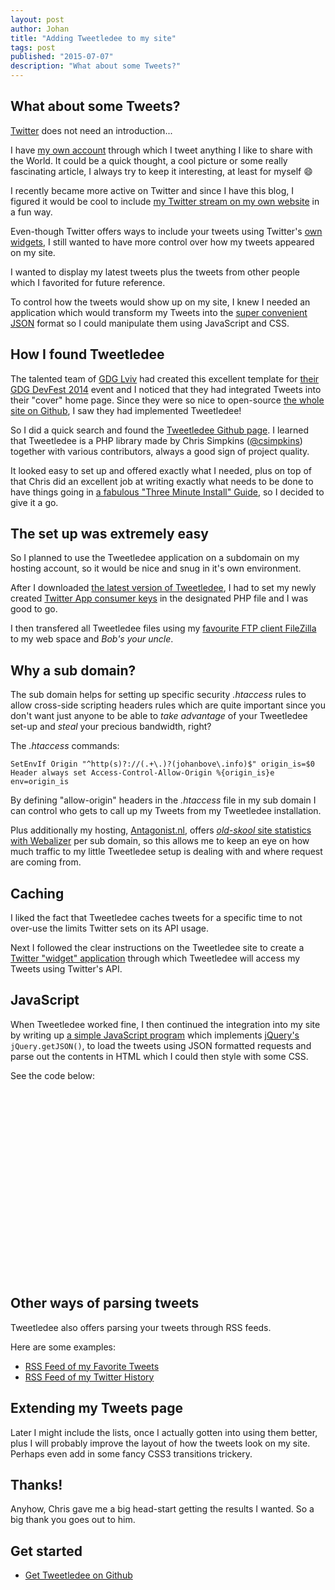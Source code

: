 ```yaml
---
layout: post
author: Johan
title: "Adding Tweetledee to my site"
tags: post
published: "2015-07-07"
description: "What about some Tweets?"
---
```


## What about some Tweets?

[Twitter](http://www.twitter.com) does not need an introduction...

I have [my own account](http://twitter.com/johanbove) through which I tweet anything I like to share with the World. It could be a quick thought, a cool picture or some really fascinating article, I always try to keep it interesting, at least for myself :smile:

I recently became more active on Twitter and since I have this blog, I figured it would be cool to include [my Twitter stream on my own website](/tweets.html) in a fun way.

Even-though Twitter offers ways to include your tweets using Twitter's [own widgets](https://dev.twitter.com/web/overview), I still wanted to have more control over how my tweets appeared on my site.

I wanted to display my latest tweets plus the tweets from other people which I favorited for future reference.

To control how the tweets would show up on my site, I knew I needed an application which would transform my Tweets into the [super convenient JSON](http://www.json.org/js.html) format so I could manipulate them using JavaScript and CSS.

## How I found Tweetledee

The talented team of [GDG Lviv](http://lviv.gdg.org.ua/) had created this excellent template for [their GDG DevFest 2014](http://gdg-x.github.io/zeppelin-grunt/) event and I noticed that they had integrated Tweets into their "cover" home page. Since they were so nice to open-source [the whole site on Github](https://github.com/gdg-x/zeppelin-grunt), I saw they had implemented Tweetledee!

So I did a quick search and found the [Tweetledee Github page](http://chrissimpkins.github.io/tweetledee/). I learned that Tweetledee is a PHP library made by Chris Simpkins ([@csimpkins](http://twitter.com/csimpkins)) together with various contributors, always a good sign of project quality.

It looked easy to set up and offered exactly what I needed, plus on top of that Chris did an excellent job at writing exactly what needs to be done to have things going in [a fabulous "Three Minute Install" Guide](http://chrissimpkins.github.io/tweetledee/index.html#three-minute-install), so I decided to give it a go.

## The set up was extremely easy

So I planned to use the Tweetledee application on a subdomain on my hosting account, so it would be nice and snug in it's own environment.

After I downloaded [the latest version of Tweetledee](https://github.com/chrissimpkins/tweetledee/releases), I had to set my newly created [Twitter App consumer keys](https://apps.twitter.com/) in the designated PHP file and I was good to go.

I then transfered all Tweetledee files using my [favourite FTP client FileZilla](https://filezilla-project.org/) to my web space and *Bob's your uncle*.

## Why a sub domain?

The sub domain helps for setting up specific security *.htaccess* rules to allow cross-side scripting headers rules which are quite important since you don't want just anyone to be able to *take advantage* of your Tweetledee set-up and *steal* your precious bandwidth, right?

The *.htaccess* commands:

```
SetEnvIf Origin "^http(s)?://(.+\.)?(johanbove\.info)$" origin_is=$0
Header always set Access-Control-Allow-Origin %{origin_is}e env=origin_is
```

By defining "allow-origin" headers in the *.htaccess* file in my sub domain I can control who gets to call up my Tweets from my Tweetledee installation.

Plus additionally my hosting, [Antagonist.nl](http://antagonist.nl), offers [*old-skool* site statistics with Webalizer](http://www.webalizer.org/) per sub domain, so this allows me to keep an eye on how much traffic to my little Tweetledee setup is dealing with and where request are coming from.

## Caching

I liked the fact that Tweetledee caches tweets for a specific time to not over-use the limits Twitter sets on its API usage.

Next I followed the clear instructions on the Tweetledee site to create a [Twitter "widget" application](https://twitter.com/settings/widgets) through which Tweetledee will access my Tweets using Twitter's API.

## JavaScript

When Tweetledee worked fine, I then continued the integration into my site by writing up [a simple JavaScript program](https://gist.github.com/johanbove/f6f88fd6b65d01c6e257) which implements [jQuery's](http://api.jquery.com/jquery.getjson/) ``jQuery.getJSON()``, to load the tweets using JSON formatted requests and parse out the contents in HTML which I could then style with some CSS.

See the code below:

<div style="height:300px;overflow:hidden;overflow-y:auto;">
<script src="https://gist.github.com/johanbove/f6f88fd6b65d01c6e257.js"></script>
</div>

## Other ways of parsing tweets

Tweetledee also offers parsing your tweets through RSS feeds.

Here are some examples:

- [RSS Feed of my Favorite Tweets](http://tweetledee.johanbove.info/favoritesrss.php)
- [RSS Feed of my Twitter History](http://tweetledee.johanbove.info/userrss.php)

## Extending my Tweets page

Later I might include the lists, once I actually gotten into using them better, plus I will probably improve the layout of how the tweets look on my site. Perhaps even add in some fancy CSS3 transitions trickery.

## Thanks!

Anyhow, Chris gave me a big head-start getting the results I wanted. So a big thank you goes out to him.

## Get started

- [Get Tweetledee on Github](http://chrissimpkins.github.io/tweetledee/)

